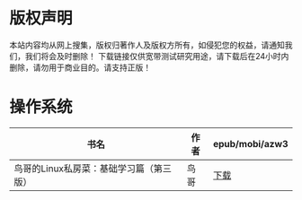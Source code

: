 # 版权声明

本站内容均从网上搜集，版权归著作人及版权方所有，如侵犯您的权益，请通知我们，我们将会及时删除！ 下载链接仅供宽带测试研究用途，请下载后在24小时内删除，请勿用于商业目的。请支持正版！

# 操作系统

| 书名 | 作者 | epub/mobi/azw3 |
| --- | --- | --- |
| 鸟哥的Linux私房菜：基础学习篇（第三版） | 鸟哥 | [下载](https://url89.ctfile.com/f/31084289-1357022668-37c4df?p=8866) |
